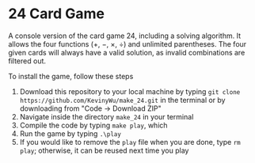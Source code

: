 # 24 Card Game
A console version of the card game 24, including a solving algorithm. 
It allows the four functions (+, −, ×, ÷) and unlimited parentheses.
The four given cards will always have a valid solution, as invalid combinations are filtered out.

To install the game, follow these steps
1. Download this repository to your local machine by typing `git clone https://github.com/KevinyWu/make_24.git` in the terminal or by downloading from "Code -> Download ZIP"
2. Navigate inside the directory `make_24` in your terminal
3. Compile the code by typing `make play`, which 
4. Run the game by typing `.\play`
5. If you would like to remove the `play` file when you are done, type `rm play`; otherwise, it can be reused next time you play
